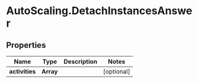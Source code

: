# AutoScaling.DetachInstancesAnswer

## Properties

Name | Type | Description | Notes
------------ | ------------- | ------------- | -------------
**activities** | **Array** |  | [optional] 


